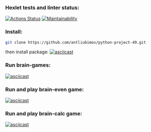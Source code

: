 ### Hexlet tests and linter status:
[![Actions Status](https://github.com/antliubimov/python-project-49/actions/workflows/hexlet-check.yml/badge.svg)](https://github.com/antliubimov/python-project-49/actions)
[![Maintainability](https://api.codeclimate.com/v1/badges/86a04c89a947cdb7d157/maintainability)](https://codeclimate.com/github/antliubimov/python-project-49/maintainability)


### Install:
```bash
git clone https://github.com/antliubimov/python-project-49.git
```
then install package:
[![asciicast](https://asciinema.org/a/630034.svg)](https://asciinema.org/a/630034)

### Run brain-games:
[![asciicast](https://asciinema.org/a/630036.svg)](https://asciinema.org/a/630036)

### Run and play brain-even game:
[![asciicast](https://asciinema.org/a/630037.svg)](https://asciinema.org/a/630037)

### Run and play brain-calc game:
[![asciicast](https://asciinema.org/a/630157.svg)](https://asciinema.org/a/630157)